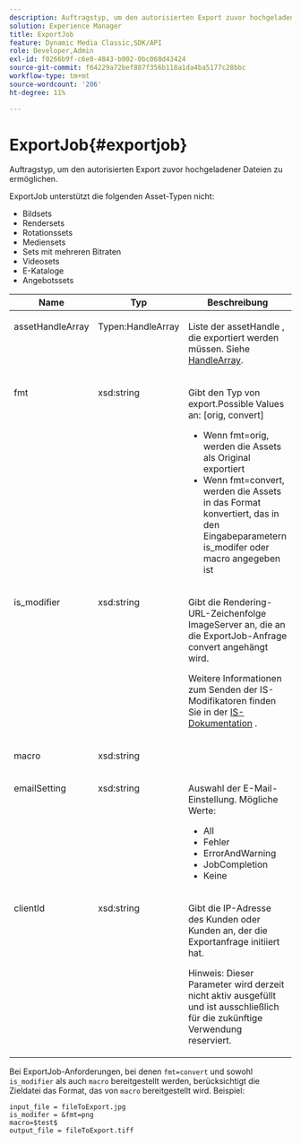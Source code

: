 ```yaml
---
description: Auftragstyp, um den autorisierten Export zuvor hochgeladener Dateien zu ermöglichen.
solution: Experience Manager
title: ExportJob
feature: Dynamic Media Classic,SDK/API
role: Developer,Admin
exl-id: f0266b9f-c6e0-4843-b002-0bc068d43424
source-git-commit: f64229a72bef887f356b118a1da4ba5177c28bbc
workflow-type: tm+mt
source-wordcount: '206'
ht-degree: 11%

---
```


# ExportJob{#exportjob}

Auftragstyp, um den autorisierten Export zuvor hochgeladener Dateien zu ermöglichen.

ExportJob unterstützt die folgenden Asset-Typen nicht:

* Bildsets
* Rendersets
* Rotationssets
* Mediensets
* Sets mit mehreren Bitraten
* Videosets
* E-Kataloge
* Angebotssets

<table id="table_D8F3FD30D15648BFA5B980D3DC0A5AB1"> 
 <thead> 
  <tr> 
   <th colname="col1" class="entry"> Name </th> 
   <th colname="col2" class="entry"> Typ </th> 
   <th colname="col3" class="entry"> Beschreibung </th> 
  </tr> 
 </thead>
 <tbody> 
  <tr valign="top"> 
   <td colname="col1"> <p> <span class="codeph"> <span class="varname"> assetHandleArray</span> </span> </p> </td> 
   <td colname="col2"> <p> <span class="codeph"> Typen:HandleArray</span> </p> </td> 
   <td colname="col3" valign="top"> <p>Liste der <span class="codeph"> assetHandle</span> , die exportiert werden müssen. Siehe <a href="../../types/c-data-types/r-handle-array.md#reference-1b93fefb5477459faf9253b54349b5f9" type="reference" format="dita" scope="local"> HandleArray</a>. </p> </td> 
  </tr> 
  <tr valign="top"> 
   <td colname="col1"> <p> <span class="codeph"> <span class="varname"> fmt</span> </span> </p> </td> 
   <td colname="col2"> <p> <span class="codeph"> xsd:string  </span> </p> </td> 
   <td colname="col3"> <p>Gibt den Typ von <span class="codeph"> export.Possible Values</span> an: [orig, convert] </p> <p> 
     <ul id="ul_16EF4B14100C4C7AA464CA9CF7F11D1C"> 
      <li id="li_DAB2844CC55145C88A18A1F8EC4527F9">Wenn <span class="codeph"> fmt=orig</span>, werden die Assets als Original exportiert </li> 
      <li id="li_07F2F8D159934D889FDC1022AB12B564">Wenn <span class="codeph"> fmt=convert</span>, werden die Assets in das Format konvertiert, das in den Eingabeparametern <span class="codeph"> is_modifer</span> oder <span class="codeph"> macro</span> angegeben ist </li> 
     </ul> </p> </td> 
  </tr> 
  <tr valign="top"> 
   <td colname="col1"> <p> <span class="codeph"> <span class="varname"> is_modifier</span> </span> </p> </td> 
   <td colname="col2"> <p> <span class="codeph"> xsd:string  </span> </p> </td> 
   <td colname="col3"> <p>Gibt die Rendering-URL-Zeichenfolge <span class="codeph"> ImageServer</span> an, die an die ExportJob-Anfrage <span class="codeph"> convert</span> angehängt wird. </p> <p>Weitere Informationen zum Senden der IS-Modifikatoren finden Sie in der <a href="https://experienceleague.adobe.com/docs/dynamic-media-developer-resources/image-serving-api/homeisir.html" scope="external" format="html"> IS-Dokumentation</a> . </p> </td> 
  </tr> 
  <tr valign="top"> 
   <td colname="col1"> <p> <span class="codeph"> <span class="varname"> macro</span> </span> </p> </td> 
   <td colname="col2"> <p> <span class="codeph"> xsd:string  </span> </p> </td> 
   <td colname="col3"> <p></p> </td> 
  </tr> 
  <tr valign="top"> 
   <td colname="col1"> <p> <span class="codeph"> <span class="varname"> emailSetting</span> </span> </p> </td> 
   <td colname="col2"> <p> <span class="codeph"> xsd:string  </span> </p> </td> 
   <td colname="col3"> <p>Auswahl der E-Mail-Einstellung. Mögliche Werte: </p> <p> 
     <ul id="ul_0EEDAE11B7CD4C53A6E4B2B8CB2CF730"> 
      <li id="li_F235F93828594ED78C6D464440F953FF"> <span class="codeph"> All</span> </li> 
      <li id="li_59E14E7EBFA64432A5FAC15DA21A0521"> <span class="codeph"> Fehler</span> </li> 
      <li id="li_BFE0B52CADD14CC1BA1AF42AB0AA1CE1"> <span class="codeph"> ErrorAndWarning</span> </li> 
      <li id="li_BE3AA67E14FB487B8B9CD6EF3D58824C"> <span class="codeph"> JobCompletion</span> </li> 
      <li id="li_409C68AD0D244975BFB86B08609E0146"> <span class="codeph"> Keine</span> </li> 
     </ul> </p> </td> 
  </tr> 
  <tr valign="top"> 
   <td colname="col1"> <p> <span class="codeph"> <span class="varname"> clientId</span> </span> </p> </td> 
   <td colname="col2"> <p> <span class="codeph"> xsd:string  </span> </p> </td> 
   <td colname="col3"> <p>Gibt die IP-Adresse des Kunden oder Kunden an, der die Exportanfrage initiiert hat. </p> <p> <p>Hinweis:  Dieser Parameter wird derzeit nicht aktiv ausgefüllt und ist ausschließlich für die zukünftige Verwendung reserviert. </p> </p> </td> 
  </tr> 
 </tbody> 
</table>

Bei ExportJob-Anforderungen, bei denen `fmt=convert` und sowohl `is_modifier` als auch `macro` bereitgestellt werden, berücksichtigt die Zieldatei das Format, das von `macro` bereitgestellt wird. Beispiel:

```
input_file = fileToExport.jpg
is_modifer = &fmt=png
macro=$test$ 
output_file = fileToExport.tiff
```
